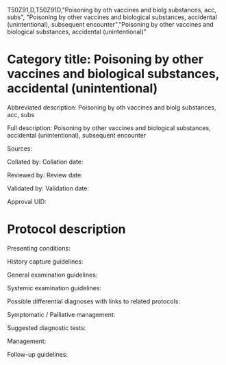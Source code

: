T50Z91,D,T50Z91D,"Poisoning by oth vaccines and biolg substances, acc, subs", "Poisoning by other vaccines and biological substances, accidental (unintentional), subsequent encounter","Poisoning by other vaccines and biological substances, accidental (unintentional)"
# Category title: Poisoning by other vaccines and biological substances, accidental (unintentional)

Abbreviated description: Poisoning by oth vaccines and biolg substances, acc, subs

Full description: Poisoning by other vaccines and biological substances, accidental (unintentional), subsequent encounter

Sources:

Collated by:
Collation date:

Reviewed by:
Review date:

Validated by:
Validation date:

Approval UID:

# Protocol description

Presenting conditions:

History capture guidelines:

General examination guidelines:

Systemic examination guidelines:

Possible differential diagnoses with links to related protocols:

Symptomatic / Palliative management:

Suggested diagnostic tests:

Management:

Follow-up guidelines:

